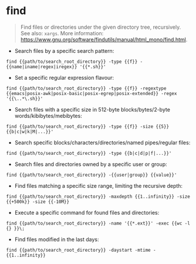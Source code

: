 # find

> Find files or directories under the given directory tree, recursively.
> See also: `xargs`.
> More information: <https://www.gnu.org/software/findutils/manual/html_mono/find.html>.

- Search files by a specific search pattern:

`find {{path/to/search_root_directory}} -type {{f}} -{{name|iname|regex|iregex}} '{{*.sh}}'`

- Set a specific regular expression flavour:

`find {{path/to/search_root_directory}} -type {{f}} -regextype {{emacs|posix-awk|posix-basic|posix-egrep|posix-extended}} -regex '{{\..*\.sh}}'`

- Search files with a specific size in 512-byte blocks/bytes/2-byte words/kibibytes/mebibytes:

`find {{path/to/search_root_directory}} -type {{f}} -size {{5}}{{b|c|w|k|M|...}}'`

- Search specific blocks/characters/directories/named pipes/regular files:

`find {{path/to/search_root_directory}} -type {{b|c|d|p|f|...}}'`

- Search files and directories owned by a specific user or group:

`find {{path/to/search_root_directory}} -{{user|group}} {{value}}'`

- Find files matching a specific size range, limiting the recursive depth:

`find {{path/to/search_root_directory}} -maxdepth {{1..infinity}} -size {{+500k}} -size {{-10M}}`

- Execute a specific command for found files and directories:

`find {{path/to/search_root_directory}} -name '{{*.ext}}' -exec {{wc -l {} }}\;`

- Find files modified in the last days:

`find {{path/to/search_root_directory}} -daystart -mtime -{{1..infinity}}`
